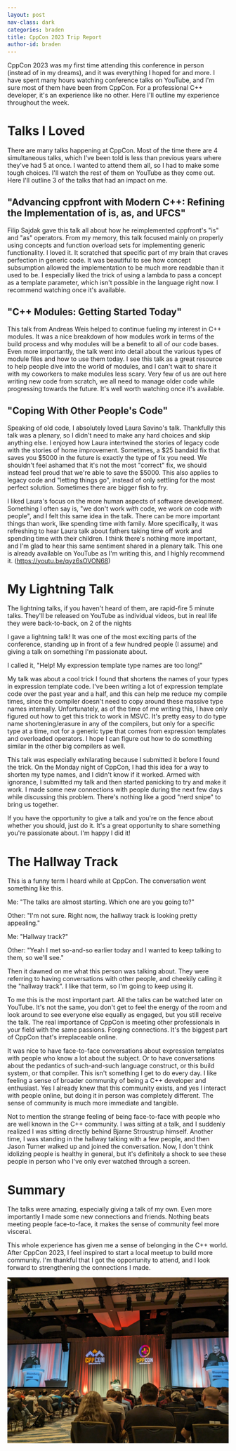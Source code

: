 ```yaml
---
layout: post
nav-class: dark
categories: braden
title: CppCon 2023 Trip Report
author-id: braden
---
```


CppCon 2023 was my first time attending this conference in person (instead of in my dreams), and it was everything I hoped for and more. I have spent many hours watching conference talks on YouTube, and I'm sure most of them have been from CppCon. For a professional C++ developer, it's an experience like no other. Here I'll outline my experience throughout the week.

# Talks I Loved

There are many talks happening at CppCon. Most of the time there are 4 simultaneous talks, which I've been told is less than previous years where they've had 5 at once. I wanted to attend them all, so I had to make some tough choices. I'll watch the rest of them on YouTube as they come out. Here I'll outline 3 of the talks that had an impact on me.

## "Advancing cppfront with Modern C++: Refining the Implementation of is, as, and UFCS"

Filip Sajdak gave this talk all about how he reimplemented cppfront's "is" and "as" operators. From my memory, this talk focused mainly on properly using concepts and function overload sets for implementing generic functionality. I loved it. It scratched that specific part of my brain that craves perfection in generic code. It was beautiful to see how concept subsumption allowed the implementation to be much more readable than it used to be. I especially liked the trick of using a lambda to pass a concept as a template parameter, which isn't possible in the language right now. I recommend watching once it's available.

## "C++ Modules: Getting Started Today"

This talk from Andreas Weis helped to continue fueling my interest in C++ modules. It was a nice breakdown of how modules work in terms of the build process and why modules will be a benefit to all of our code bases. Even more importantly, the talk went into detail about the various types of module files and how to use them today. I see this talk as a great resource to help people dive into the world of modules, and I can't wait to share it with my coworkers to make modules less scary. Very few of us are out here writing new code from scratch, we all need to manage older code while progressing towards the future. It's well worth watching once it's available.

## "Coping With Other People's Code"

Speaking of old code, I absolutely loved Laura Savino's talk. Thankfully this talk was a plenary, so I didn't need to make any hard choices and skip anything else. I enjoyed how Laura intertwined the stories of legacy code with the stories of home improvement. Sometimes, a $25 bandaid fix that saves you $5000 in the future is exactly the type of fix you need. We shouldn't feel ashamed that it's not the most "correct" fix, we should instead feel proud that we're able to save the $5000. This also applies to legacy code and "letting things go", instead of only settling for the most perfect solution. Sometimes there are bigger fish to fry.

I liked Laura's focus on the more human aspects of software development. Something I often say is, "we don't work *with* code, we work *on* code *with* people", and I felt this same idea in the talk. There can be more important things than work, like spending time with family. More specifically, it was refreshing to hear Laura talk about fathers taking time off work and spending time with their children. I think there's nothing more important, and I'm glad to hear this same sentiment shared in a plenary talk. This one is already available on YouTube as I'm writing this, and I highly recommend it. (https://youtu.be/qyz6sOVON68)

# My Lightning Talk

The lightning talks, if you haven't heard of them, are rapid-fire 5 minute talks. They'll be released on YouTube as individual videos, but in real life they were back-to-back, on 2 of the nights

I gave a lightning talk! It was one of the most exciting parts of the conference, standing up in front of a few hundred people (I assume) and giving a talk on something I'm passionate about.

I called it, "Help! My expression template type names are too long!"

My talk was about a cool trick I found that shortens the names of your types in expression template code. I've been writing a lot of expression template code over the past year and a half, and this can help me reduce my compile times, since the compiler doesn't need to copy around these massive type names internally. Unfortunately, as of the time of me writing this, I have only figured out how to get this trick to work in MSVC. It's pretty easy to do type name shortening/erasure in any of the compilers, but only for a specific type at a time, not for a generic type that comes from expression templates and overloaded operators. I hope I can figure out how to do something similar in the other big compilers as well.

This talk was especially exhilarating because I submitted it before I found the trick. On the Monday night of CppCon, I had this idea for a way to shorten my type names, and I didn't know if it worked. Armed with ignorance, I submitted my talk and then started panicking to try and make it work. I made some new connections with people during the next few days while discussing this problem. There's nothing like a good "nerd snipe" to bring us together.

If you have the opportunity to give a talk and you're on the fence about whether you should, just do it. It's a great opportunity to share something you're passionate about. I'm happy I did it!

# The Hallway Track

This is a funny term I heard while at CppCon. The conversation went something like this.

Me: "The talks are almost starting. Which one are you going to?"

Other: "I'm not sure. Right now, the hallway track is looking pretty appealing."

Me: "Hallway track?"

Other: "Yeah I met so-and-so earlier today and I wanted to keep talking to them, so we'll see."

Then it dawned on me what this person was talking about. They were referring to having conversations with other people, and cheekily calling it the "hallway track". I like that term, so I'm going to keep using it.

To me this is the most important part. All the talks can be watched later on YouTube. It's not the same, you don't get to feel the energy of the room and look around to see everyone else equally as engaged, but you still receive the talk. The real importance of CppCon is meeting other professionals in your field with the same passions. Forging connections. It's the biggest part of CppCon that's irreplaceable online.

It was nice to have face-to-face conversations about expression templates with people who know a lot about the subject. Or to have conversations about the pedantics of such-and-such language construct, or this build system, or that compiler. This isn't something I get to do every day. I like feeling a sense of broader community of being a C++ developer and enthusiast. Yes I already knew that this community exists, and yes I interact with people online, but doing it in person was completely different. The sense of community is much more immediate and tangible.

Not to mention the strange feeling of being face-to-face with people who are well known in the C++ community. I was sitting at a talk, and I suddenly realized I was sitting directly behind Bjarne Stroustrup himself. Another time, I was standing in the hallway talking with a few people, and then Jason Turner walked up and joined the conversation. Now, I don't think idolizing people is healthy in general, but it's definitely a shock to see these people in person who I've only ever watched through a screen.

# Summary

The talks were amazing, especially giving a talk of my own. Even more importantly I made some new connections and friends. Nothing beats meeting people face-to-face, it makes the sense of community feel more visceral.

This whole experience has given me a sense of belonging in the C++ world. After CppCon 2023, I feel inspired to start a local meetup to build more community. I'm thankful that I got the opportunity to attend, and I look forward to strengthening the connections I made.

![CppCon 2023 Opening](/images/posts/braden/2023-10-19-CppCon2023Opening.jpg)
